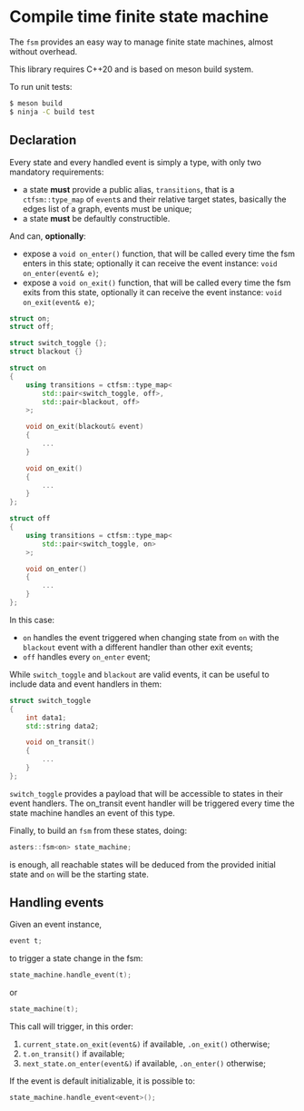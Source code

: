 # Compile time finite state machine

The `fsm` provides an easy way to manage finite state machines, almost without overhead.

This library requires C++20 and is based on meson build system.

To run unit tests:
```bash
$ meson build
$ ninja -C build test
```

## Declaration 

Every state and every handled event is simply a type, with only two mandatory requirements:
- a state **must** provide a public alias, `transitions`, that is a `ctfsm::type_map` of `event`s and their relative target states, basically the edges list of a graph, events must be unique;
- a state **must** be defaultly constructible.

And can, **optionally**: 
- expose a `void on_enter()` function, that will be called every time the fsm enters in this state; optionally it can receive the event instance: `void on_enter(event& e)`;
- expose a `void on_exit()` function, that will be called every time the fsm exits from this state, optionally it can receive the event instance: `void on_exit(event& e)`; 

```cpp
struct on;
struct off;

struct switch_toggle {};
struct blackout {}

struct on
{
	using transitions = ctfsm::type_map<
		std::pair<switch_toggle, off>,
		std::pair<blackout, off>
	>;

	void on_exit(blackout& event)
	{
		...
	}

	void on_exit() 
	{
		...
	}
};

struct off
{
	using transitions = ctfsm::type_map<
		std::pair<switch_toggle, on>
	>;

	void on_enter()
	{
		...
	}
};
```

In this case: 
- `on` handles the event triggered when changing state from `on` with the `blackout` event with a different handler than other exit events; 
- `off` handles every `on_enter` event;

While `switch_toggle` and `blackout` are valid events, it can be useful to include data and event handlers in them: 

```cpp
struct switch_toggle
{
	int data1; 
	std::string data2;

	void on_transit()
	{
		...
	}
};
```

`switch_toggle` provides a payload that will be accessible to states in their event handlers. The on_transit event handler will be triggered every time the state machine handles an event of this type.

Finally, to build an `fsm` from these states, doing: 

```cpp
asters::fsm<on> state_machine; 
```

is enough, all reachable states will be deduced from the provided initial state and `on` will be the starting state.

## Handling events

Given an event instance, 

```cpp
event t; 
```

to trigger a state change in the fsm: 

```cpp
state_machine.handle_event(t); 
```

or 

```cpp
state_machine(t); 
```

This call will trigger, in this order:

1. `current_state.on_exit(event&)` if available, `.on_exit()` otherwise;
2. `t.on_transit()` if available;
3. `next_state.on_enter(event&)` if available, `.on_enter()` otherwise;

If the event is default initializable, it is possible to: 

```cpp
state_machine.handle_event<event>(); 
```